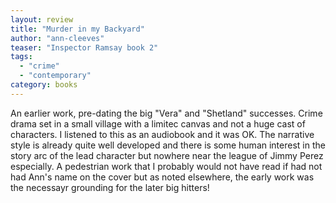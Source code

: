 ```yaml
---
layout: review
title: "Murder in my Backyard"
author: "ann-cleeves"
teaser: "Inspector Ramsay book 2"
tags:
  - "crime"
  - "contemporary"
category: books
---
```


An earlier work, pre-dating the big "Vera" and "Shetland" successes.
Crime drama set in a small village with a limitec canvas and not a huge cast of
characters. I listened to this as an audiobook and it
was OK. The narrative style is already quite well developed and there is some
human interest in the story arc of the lead character but nowhere near the
league of Jimmy Perez especially. A pedestrian work that I probably would 
not have read if had not had Ann's name on the cover but as noted elsewhere,
the early work was the necessayr grounding for the later big hitters!

